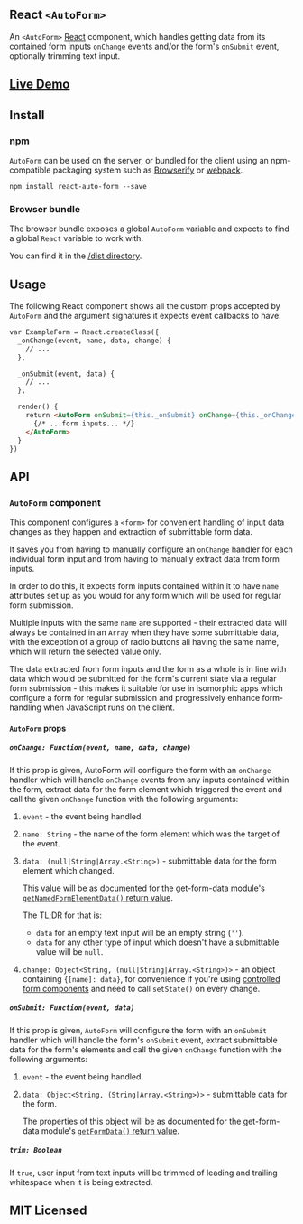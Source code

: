 ## React `<AutoForm>`

An `<AutoForm>` [React](http://facebook.github.io/react/) component, which
handles getting data from its contained form inputs `onChange` events and/or
the form's `onSubmit` event, optionally trimming text input.

## [Live Demo](http://insin.github.io/react-auto-form/)

## Install

### npm

`AutoForm` can be used on the server, or bundled for the client using an
npm-compatible packaging system such as [Browserify](http://browserify.org/) or
[webpack](http://webpack.github.io/).

```
npm install react-auto-form --save
```

### Browser bundle

The browser bundle exposes a global `AutoForm` variable and expects to find a
global `React` variable to work with.

You can find it in the [/dist directory](https://github.com/insin/react-auto-form/tree/master/dist).

## Usage

The following React component shows all the custom props accepted by `AutoForm`
and the argument signatures it expects event callbacks to have:

```html
var ExampleForm = React.createClass({
  _onChange(event, name, data, change) {
    // ...
  },

  _onSubmit(event, data) {
    // ...
  },

  render() {
    return <AutoForm onSubmit={this._onSubmit} onChange={this._onChange} trim>
      {/* ...form inputs... */}
    </AutoForm>
  }
})
```

## API

### `AutoForm` component

This component configures a `<form>` for convenient handling of input data
changes as they happen and extraction of submittable form data.

It saves you from having to manually configure an `onChange` handler for each
individual form input and from having to manually extract data from form inputs.

In order to do this, it expects form inputs contained within it to have `name`
attributes set up as you would for any form which will be used for regular form
submission.

Multiple inputs with the same `name` are supported - their extracted data will
always be contained in an `Array` when they have some submittable data, with the
exception of a group of radio buttons all having the same name, which will
return the selected value only.

The data extracted from form inputs and the form as a whole is in line with
data which would be submitted for the form's current state via a regular form
submission - this makes it suitable for use in isomorphic apps which configure
a form for regular submission and progressively enhance form-handling when
JavaScript runs on the client.

#### `AutoForm` props

##### `onChange: Function(event, name, data, change)`

If this prop is given, AutoForm will configure the form with an `onChange`
handler which will handle `onChange` events from any inputs contained within
the form, extract data for the form element which triggered the event and
call the given `onChange` function with the following arguments:

1. `event` - the event being handled.

2. `name: String` - the name of the form element which was the target of the event.

3. `data: (null|String|Array.<String>)` - submittable data for the form element which changed.

   This value will be as documented for the get-form-data module's
   [`getNamedFormElementData()` return value](https://github.com/insin/get-form-data#return-type-nullstringarraystring).

   The TL;DR for that is:

   * `data` for an empty text input will be an empty string (`''`).
   * `data` for any other type of input which doesn't have a submittable value
     will be `null`.

4. `change: Object<String, (null|String|Array.<String>)>` - an object containing
   `{[name]: data}`, for convenience if you're using
   [controlled form components](http://facebook.github.io/react/docs/forms.html#controlled-components)
   and need to call `setState()` on every change.

##### `onSubmit: Function(event, data)`

If this prop is given, `AutoForm` will configure the form with an `onSubmit`
handler which will handle the form's `onSubmit` event, extract submittable data
for the form's elements and call the given `onChange` function with the following
arguments:

1. `event` - the event being handled.

2. `data: Object<String, (String|Array.<String>)>` - submittable data for the form.

   The properties of this object will be as documented for the get-form-data
   module's [`getFormData()` return value](https://github.com/insin/get-form-data#return-type-objectstring-stringarraystring).

##### `trim: Boolean`

If `true`, user input from text inputs will be trimmed of leading and trailing
whitespace when it is being extracted.

## MIT Licensed